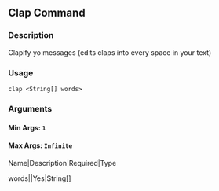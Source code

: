 ## Clap Command

### Description

Clapify yo messages (edits claps into every space in your text)

### Usage

`clap <String[] words>`

### Arguments

#### Min Args: `1`

#### Max Args: `Infinite`

Name|Description|Required|Type

words||Yes|String[]